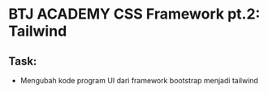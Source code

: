 # BTJ ACADEMY CSS Framework pt.2: Tailwind

## Task:
- Mengubah kode program UI dari framework bootstrap menjadi tailwind
